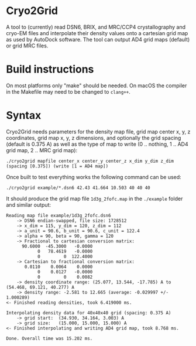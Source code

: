 # Cryo2Grid

A tool to (currently) read DSN6, BRIX, and MRC/CCP4 crystallography and cryo-EM files and interpolate their density values onto a cartesian grid map as used by AutoDock software. The tool can output AD4 grid maps (default) or grid MRC files.

# Build instructions

On most platforms only "make" should be needed. On macOS the compiler in the Makefile may need to be changed to `clang++`.

# Syntax

Cryo2Grid needs parameters for the density map file, grid map center x, y, z coordinates, grid map x, y, z dimensions, and optionally the grid spacing (default is 0.375 A) as well as the type of map to write (0 .. nothing, 1 .. AD4 grid map, 2 .. MRC grid map):

`./cryo2grid mapfile center_x center_y center_z x_dim y_dim z_dim (spacing [0.375]) (write [1 = AD4 map])`

Once built to test everything works the following command can be used:

`./cryo2grid example/*.dsn6 42.43 41.664 10.503 40 40 40`

It should produce the grid map file `1d3g_2fofc.map` in the `./example` folder and similar output:
```
Reading map file example/1d3g_2fofc.dsn6
    -> DSN6 endian-swapped, file size: 1728512
    -> x_dim = 115, y_dim = 120, z_dim = 112
    -> a_unit = 90.6, b_unit = 90.6, c_unit = 122.4
    -> alpha = 90, beta = 90, gamma = 120
    -> Fractional to cartesian conversion matrix:
	  90.6000  -45.3000   -0.0000
	        0   78.4619   -0.0000
	        0         0  122.4000
    -> Cartesian to fractional conversion matrix:
	   0.0110    0.0064    0.0000
	        0    0.0127   -0.0000
	        0         0    0.0082
    -> density coordinate range: (25.077, 13.544, -17.785) A to (54.468, 69.121, 40.277) A
    -> density range: -2.581 to 12.665 (average: -0.029997 +/- 1.000289)
<- Finished reading densities, took 6.419000 ms.

Interpolating density data for 40x40x40 grid (spacing: 0.375 A)
    -> grid start:  (34.930, 34.164, 3.003) A
    -> grid size:   (15.000, 15.000, 15.000) A
<- Finished interpolating and writing AD4 grid map, took 8.768 ms.

Done. Overall time was 15.202 ms.
```
